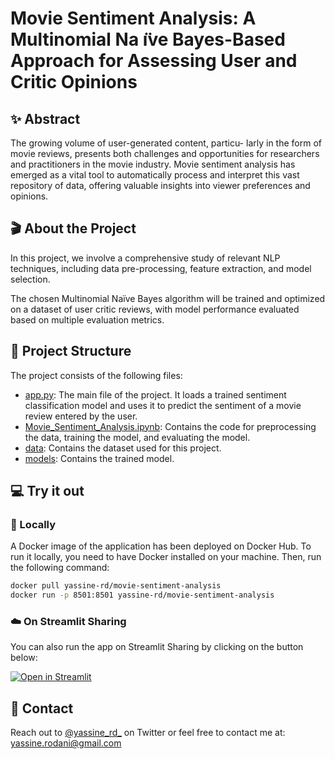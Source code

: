 # Movie Sentiment Analysis: A Multinomial Na ̈ıve Bayes-Based Approach for Assessing User and Critic Opinions

## ✨ Abstract

The growing volume of user-generated content, particu- larly in the form of movie reviews, presents both challenges and opportunities for researchers and practitioners in the movie industry. Movie sentiment analysis has emerged as a vital tool to automatically process and interpret this vast repository of data, offering valuable insights into viewer preferences and opinions.

## 🎬 About the Project

In this project, we involve a comprehensive study of relevant NLP techniques, including data pre-processing, feature extraction, and model selection.

The chosen Multinomial Naïve Bayes algorithm will be trained and optimized on a dataset of user critic reviews, with model performance evaluated based on multiple evaluation metrics.

## 📁 Project Structure

The project consists of the following files:

- [app.py](app.py): The main file of the project. It loads a trained sentiment classification model and uses it to predict
the sentiment of a movie review entered by the user.
- [Movie_Sentiment_Analysis.ipynb](Movie_Sentiment_Analysis.ipynb): Contains the code for preprocessing the data, training the model, and evaluating the model.
- [data](./data/): Contains the dataset used for this project.
- [models](./model/): Contains the trained model.

## 💻 Try it out

### 🐳 Locally

A Docker image of the application has been deployed on Docker Hub. To run it locally, you need to have Docker installed on your machine. Then, run the following command:

```bash
docker pull yassine-rd/movie-sentiment-analysis
docker run -p 8501:8501 yassine-rd/movie-sentiment-analysis
```

### ☁️ On Streamlit Sharing

You can also run the app on Streamlit Sharing by clicking on the button below:

[![Open in Streamlit](https://static.streamlit.io/badges/streamlit_badge_black_white.svg)](https://movie-sentiment.streamlit.app/)

## 💬 Contact

Reach out to [@yassine_rd_](https://twitter.com/yassine_rd_) on Twitter or feel free to contact me at: yassine.rodani@gmail.com